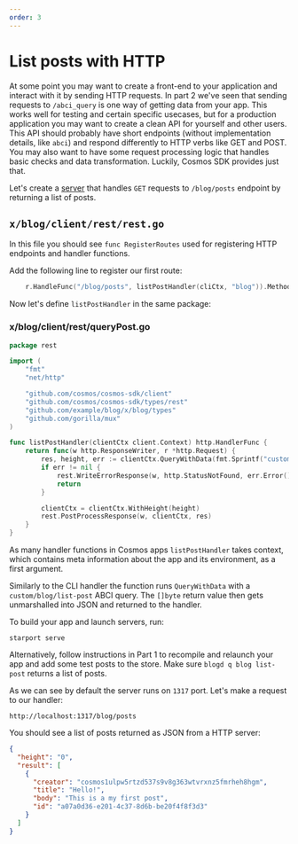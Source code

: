 ```yaml
---
order: 3
---
```


# List posts with HTTP

At some point you may want to create a front-end to your application and interact with it by sending HTTP requests. In part 2 we've seen that sending requests to `/abci_query` is one way of getting data from your app. This works well for testing and certain specific usecases, but for a production application you may want to create a clean API for yourself and other users. This API should probably have short endpoints (without implementation details, like `abci`) and respond differently to HTTP verbs like GET and POST. You may also want to have some request processing logic that handles basic checks and data transformation. Luckily, Cosmos SDK provides just that.

Let's create a [server](https://docs.cosmos.network/master/building-modules/module-interfaces.html#rest) that handles `GET` requests to `/blog/posts` endpoint by returning a list of posts.

## `x/blog/client/rest/rest.go`

In this file you should see `func RegisterRoutes` used for registering HTTP endpoints and handler functions.

Add the following line to register our first route:

```go
	r.HandleFunc("/blog/posts", listPostHandler(cliCtx, "blog")).Methods("GET")
```

Now let's define `listPostHandler` in the same package:

### x/blog/client/rest/queryPost.go

```go
package rest

import (
	"fmt"
	"net/http"

	"github.com/cosmos/cosmos-sdk/client"
	"github.com/cosmos/cosmos-sdk/types/rest"
	"github.com/example/blog/x/blog/types"
    "github.com/gorilla/mux"
)

func listPostHandler(clientCtx client.Context) http.HandlerFunc {
	return func(w http.ResponseWriter, r *http.Request) {
		res, height, err := clientCtx.QueryWithData(fmt.Sprintf("custom/%s/list-post", types.QuerierRoute), nil)
		if err != nil {
			rest.WriteErrorResponse(w, http.StatusNotFound, err.Error())
			return
		}

		clientCtx = clientCtx.WithHeight(height)
		rest.PostProcessResponse(w, clientCtx, res)
	}
}
```

As many handler functions in Cosmos apps `listPostHandler` takes context, which contains meta information about the app and its environment, as a first argument. 

Similarly to the CLI handler the function runs `QueryWithData` with a `custom/blog/list-post` ABCI query. The `[]byte` return value then gets unmarshalled into JSON and returned to the handler.

To build your app and launch servers, run:

```
starport serve
```

Alternatively, follow instructions in Part 1 to recompile and relaunch your app and add some test posts to the store. Make sure `blogd q blog list-post` returns a list of posts.

As we can see by default the server runs on `1317` port. Let's make a request to our handler:

```
http://localhost:1317/blog/posts
```

You should see a list of posts returned as JSON from a HTTP server:

```json
{
  "height": "0",
  "result": [
    {
      "creator": "cosmos1ulpw5rtzd537s9v8g363wtvrxnz5fmrheh8hgm",
      "title": "Hello!",
      "body": "This is a my first post",
      "id": "a07a0d36-e201-4c37-8d6b-be20f4f8f3d3"
    }
  ]
}
```

